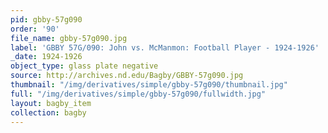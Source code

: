 ```yaml
---
pid: gbby-57g090
order: '90'
file_name: gbby-57g090.jpg
label: 'GBBY 57G/090: John vs. McManmon: Football Player - 1924-1926'
_date: 1924-1926
object_type: glass plate negative
source: http://archives.nd.edu/Bagby/GBBY-57g090.jpg
thumbnail: "/img/derivatives/simple/gbby-57g090/thumbnail.jpg"
full: "/img/derivatives/simple/gbby-57g090/fullwidth.jpg"
layout: bagby_item
collection: bagby
---
```

